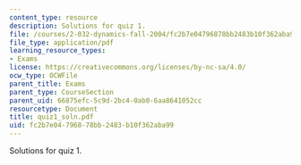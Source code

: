 ```yaml
---
content_type: resource
description: Solutions for quiz 1.
file: /courses/2-032-dynamics-fall-2004/fc2b7e04796878bb2483b10f362aba99_quiz1_soln.pdf
file_type: application/pdf
learning_resource_types:
- Exams
license: https://creativecommons.org/licenses/by-nc-sa/4.0/
ocw_type: OCWFile
parent_title: Exams
parent_type: CourseSection
parent_uid: 66875efc-5c9d-2bc4-0ab0-6aa8641052cc
resourcetype: Document
title: quiz1_soln.pdf
uid: fc2b7e04-7968-78bb-2483-b10f362aba99
---
```

Solutions for quiz 1.